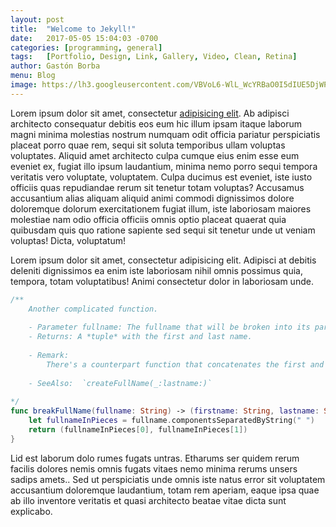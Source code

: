 ```yaml
---
layout: post
title:  "Welcome to Jekyll!"
date:   2017-05-05 15:04:03 -0700
categories:	[programming, general]
tags:	[Portfolio, Design, Link, Gallery, Video, Clean, Retina]
author: Gastón Borba
menu: Blog
image: https://lh3.googleusercontent.com/VBVoL6-WlL_WcYRBaO0I5dIUE5DjWPD22UfVh7AvH1jI_yx0cd5Efr4gbJv7cvRZYZ1D4WtElBR3LwtNSzk0W0uu8OT3zAA9bpMSeqxeFN9_GjYsOlHOk8UZFYb5jHExGBMP=w673-h417-no
---
```


Lorem ipsum dolor sit amet, consectetur <a href="#">adipisicing elit</a>. Ab adipisci architecto consequatur debitis eos eum hic illum ipsam itaque laborum magni minima molestias nostrum numquam odit officia pariatur perspiciatis placeat porro quae rem, sequi sit soluta temporibus ullam voluptas voluptates. Aliquid amet architecto culpa cumque eius enim esse eum eveniet ex, fugiat illo ipsum laudantium, minima nemo porro sequi tempora veritatis vero voluptate, voluptatem. Culpa ducimus est eveniet, iste iusto officiis quas repudiandae rerum sit tenetur totam voluptas? Accusamus accusantium alias aliquam aliquid animi commodi dignissimos dolore doloremque dolorum exercitationem fugiat illum, iste laboriosam maiores molestiae nam odio officia officiis omnis optio placeat quaerat quia quibusdam quis quo ratione sapiente sed sequi sit tenetur unde ut veniam voluptas! Dicta, voluptatum!    

Lorem ipsum dolor sit amet, consectetur adipisicing elit. Adipisci at debitis deleniti dignissimos ea enim iste laboriosam nihil omnis possimus quia, tempora, totam voluptatibus! Animi consectetur dolor in laboriosam unde.    

```swift
/**
    Another complicated function.
 
    - Parameter fullname: The fullname that will be broken into its parts.
    - Returns: A *tuple* with the first and last name.
 
    - Remark:
        There's a counterpart function that concatenates the first and last name into a full name.
 
    - SeeAlso:  `createFullName(_:lastname:)`
 
*/
func breakFullName(fullname: String) -> (firstname: String, lastname: String) {
    let fullnameInPieces = fullname.componentsSeparatedByString(" ")
    return (fullnameInPieces[0], fullnameInPieces[1])
}
```


Lid est laborum dolo rumes fugats untras. Etharums ser quidem rerum facilis dolores nemis omnis fugats vitaes nemo minima rerums unsers sadips amets.. Sed ut perspiciatis unde omnis iste natus error sit voluptatem accusantium doloremque laudantium, totam rem aperiam, eaque ipsa quae ab illo inventore veritatis et quasi architecto beatae vitae dicta sunt explicabo.       
